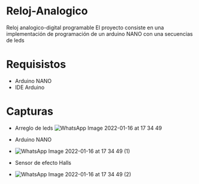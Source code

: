 # Reloj-Analogico
Reloj analogico-digital programable
El proyecto consiste en una implementación de programación de un arduino NANO con una secuencias de leds

# Requisistos
- Arduino NANO
- IDE Arduino

# Capturas
- Arreglo de leds
![WhatsApp Image 2022-01-16 at 17 34 49](https://user-images.githubusercontent.com/97856876/150155558-c7ad969a-7729-44c2-9895-642ddb960cb1.jpeg)

- Arduino NANO
- ![WhatsApp Image 2022-01-16 at 17 34 49 (1)](https://user-images.githubusercontent.com/97856876/150155608-aac0fd8c-d7e9-4f9e-9c4f-fb12e0bebfeb.jpeg)

- Sensor de efecto Halls
- ![WhatsApp Image 2022-01-16 at 17 34 49 (2)](https://user-images.githubusercontent.com/97856876/150155673-1fdf5079-236e-4357-b662-55841260a605.jpeg)
